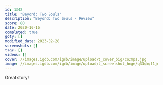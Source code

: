 ```yaml
---
id: 1342
title: "Beyond: Two Souls"
description: "Beyond: Two Souls - Review"
score: 80
date: 2020-10-16
completed: true
goty: []
modified_date: 2023-02-28
screenshots: []
tags: []
videos: []
cover: //images.igdb.com/igdb/image/upload/t_cover_big/co2mps.jpg
image: //images.igdb.com/igdb/image/upload/t_screenshot_huge/q33qhqf1jq03h9smiqiz.jpg
---
```

Great story! 